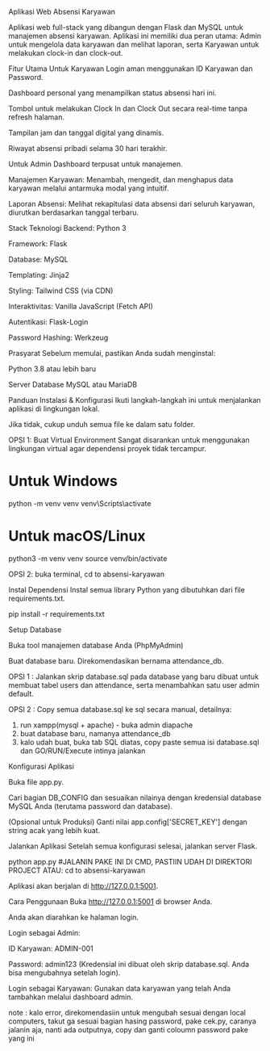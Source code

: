 Aplikasi Web Absensi Karyawan

Aplikasi web full-stack yang dibangun dengan Flask dan MySQL untuk manajemen absensi karyawan. Aplikasi ini memiliki dua peran utama: Admin untuk mengelola data karyawan dan melihat laporan, serta Karyawan untuk melakukan clock-in dan clock-out.

Fitur Utama
Untuk Karyawan
Login aman menggunakan ID Karyawan dan Password.

Dashboard personal yang menampilkan status absensi hari ini.

Tombol untuk melakukan Clock In dan Clock Out secara real-time tanpa refresh halaman.

Tampilan jam dan tanggal digital yang dinamis.

Riwayat absensi pribadi selama 30 hari terakhir.

Untuk Admin
Dashboard terpusat untuk manajemen.

Manajemen Karyawan: Menambah, mengedit, dan menghapus data karyawan melalui antarmuka modal yang intuitif.

Laporan Absensi: Melihat rekapitulasi data absensi dari seluruh karyawan, diurutkan berdasarkan tanggal terbaru.

Stack Teknologi
Backend: Python 3

Framework: Flask

Database: MySQL

Templating: Jinja2

Styling: Tailwind CSS (via CDN)

Interaktivitas: Vanilla JavaScript (Fetch API)

Autentikasi: Flask-Login

Password Hashing: Werkzeug

Prasyarat
Sebelum memulai, pastikan Anda sudah menginstal:

Python 3.8 atau lebih baru

Server Database MySQL atau MariaDB

Panduan Instalasi & Konfigurasi
Ikuti langkah-langkah ini untuk menjalankan aplikasi di lingkungan lokal.

Jika tidak, cukup unduh semua file ke dalam satu folder.

OPSI 1: Buat Virtual Environment
Sangat disarankan untuk menggunakan lingkungan virtual agar dependensi proyek tidak tercampur.

# Untuk Windows

python -m venv venv
venv\Scripts\activate

# Untuk macOS/Linux

python3 -m venv venv
source venv/bin/activate

OPSI 2:
buka terminal, cd to absensi-karyawan

Instal Dependensi
Instal semua library Python yang dibutuhkan dari file requirements.txt.

pip install -r requirements.txt

Setup Database

Buka tool manajemen database Anda (PhpMyAdmin)

Buat database baru. Direkomendasikan bernama attendance_db.

OPSI 1 : Jalankan skrip database.sql pada database yang baru dibuat untuk membuat tabel users dan attendance, serta menambahkan satu user admin default.

OPSI 2 : Copy semua database.sql ke sql secara manual, detailnya:

1. run xampp(mysql + apache) - buka admin diapache
2. buat database baru, namanya attendance_db
3. kalo udah buat, buka tab SQL diatas, copy paste semua isi database.sql dan GO/RUN/Execute intinya jalankan

Konfigurasi Aplikasi

Buka file app.py.

Cari bagian DB_CONFIG dan sesuaikan nilainya dengan kredensial database MySQL Anda (terutama password dan database).

(Opsional untuk Produksi) Ganti nilai app.config['SECRET_KEY'] dengan string acak yang lebih kuat.

Jalankan Aplikasi
Setelah semua konfigurasi selesai, jalankan server Flask.

python app.py #JALANIN PAKE INI DI CMD, PASTIIN UDAH DI DIREKTORI PROJECT ATAU:
cd to absensi-karyawan

Aplikasi akan berjalan di http://127.0.0.1:5001.

Cara Penggunaan
Buka http://127.0.0.1:5001 di browser Anda.

Anda akan diarahkan ke halaman login.

Login sebagai Admin:

ID Karyawan: ADMIN-001

Password: admin123
(Kredensial ini dibuat oleh skrip database.sql. Anda bisa mengubahnya setelah login).

Login sebagai Karyawan:
Gunakan data karyawan yang telah Anda tambahkan melalui dashboard admin.

note : kalo error, direkomendasiin untuk mengubah sesuai dengan local computers, takut ga sesuai bagian hasing password, pake cek.py, caranya jalanin aja, nanti ada outputnya, copy dan ganti coloumn password pake yang ini
